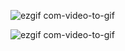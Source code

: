 ![ezgif com-video-to-gif](https://github.com/PHPMohamedNabil/PHP-Quiz-App-laravel-vuejs/assets/29188634/916ecefb-cd8e-4c4b-96db-8b47cd0bd31d)



![ezgif com-video-to-gif](https://github.com/PHPMohamedNabil/PHP-Quiz-App-laravel-vuejs/assets/29188634/129fcea5-d808-45d0-9246-0504e1a4720d)



